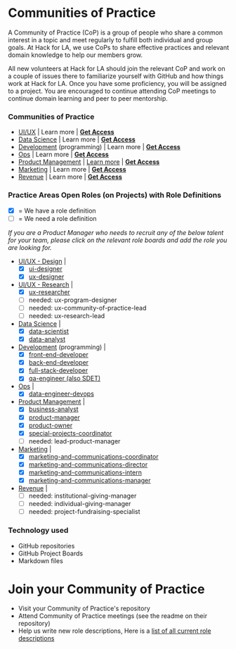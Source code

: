 # Communities of Practice

A Community of Practice (CoP) is a group of people who share a common interest in a topic and meet regularly to fulfill both individual and group goals. At Hack for LA, we use CoPs to share effective practices and relevant domain knowledge to help our members grow. 

All new volunteers at Hack for LA should join the relevant CoP and work on a couple of issues there to familiarize yourself with GitHub and how things work at Hack for LA. Once you have some proficiency, you will be assigned to a project. You are encouraged to continue attending CoP meetings to continue domain learning and peer to peer mentorship.

### Communities of Practice
- [UI/UX](https://github.com/hackforla/UI-UX) | Learn more | [**Get Access**](https://github.com/hackforla/UI-UX/issues/13)
- [Data Science](https://github.com/hackforla/data-science) | Learn more | [**Get Access**](https://github.com/hackforla/data-science/issues/24)
- [Development](https://github.com/hackforla/development) (programming) | Learn more | [**Get Access**](https://github.com/hackforla/development/issues/1)
- [Ops](https://github.com/hackforla/ops) | Learn more | [**Get Access**](https://github.com/hackforla/ops/issues/7)
- [Product Management](https://github.com/hackforla/product-management) | [Learn more](https://github.com/hackforla/product-management/wiki) | [**Get Access**](https://github.com/hackforla/product-management/issues/133)
- [Marketing](https://github.com/hackforla/marketing) | Learn more | [**Get Access**](https://github.com/hackforla/marketing/issues/35)
- [Revenue](https://github.com/hackforla/revenue) | Learn more | [**Get Access**](https://github.com/hackforla/revenue/issues/13)

### Practice Areas Open Roles (on Projects) with Role Definitions
- [x] = We have a role definition
- [ ] = We need a role definition

_If you are a Product Manager who needs to recruit any of the below talent for your team, please click on the relevant role boards and add the role you are looking for._

- [UI/UX - Design](https://github.com/hackforla/UI-UX/projects/3) | 
   - [x] [ui-designer](https://github.com/hackforla/civic-opportunity/blob/master/roles-1/ux-designer.md)
   - [x] [ux-designer](https://github.com/hackforla/civic-opportunity/blob/master/roles-1/ux-researcher.md)
- [UI/UX - Research](https://github.com/hackforla/UI-UX/projects/2) | 
  - [x] [ux-researcher](https://github.com/hackforla/civic-opportunity/blob/master/roles-1/ux-researcher.md)
  - [ ] needed: ux-program-designer
  - [ ] needed: ux-community-of-practice-lead
  - [ ] needed: ux-research-lead
- [Data Science](https://github.com/hackforla/data-science/projects/2) | 
   - [x] [data-scientist](https://github.com/hackforla/civic-opportunity/blob/master/roles-1/data-scientist.md)
   - [x] [data-analyst](https://github.com/hackforla/civic-opportunity/blob/master/roles-1/data-analyst.md)
- [Development](https://github.com/hackforla/development/projects/2) (programming) | 
   - [x] [front-end-developer](https://github.com/hackforla/civic-opportunity/blob/master/roles-1/front-end-developer.md)
   - [x] [back-end-developer](https://github.com/hackforla/civic-opportunity/blob/master/roles-1/back-end-developer.md)
   - [x] [full-stack-developer](https://github.com/hackforla/civic-opportunity/blob/master/roles-1/full-stack-developer.md)
   - [x] [qa-engineer (also SDET)](https://github.com/hackforla/civic-opportunity/blob/master/roles-1/qa-engineer.md)
- [Ops](https://github.com/hackforla/ops/projects/1) | 
   - [x] [data-engineer-devops](https://github.com/hackforla/civic-opportunity/blob/master/roles-1/data-engineer-devops.md)
- [Product Management](https://github.com/hackforla/product-management/projects/8) | 
   - [x] [business-analyst](https://github.com/hackforla/civic-opportunity/blob/master/roles-1/business-analyst.md)
   - [x] [product-manager](https://github.com/hackforla/civic-opportunity/blob/master/roles-1/product-manager.md)
   - [x] [product-owner](https://github.com/hackforla/civic-opportunity/blob/master/roles-1/product-owner.md)
   - [x] [special-projects-coordinator](https://github.com/hackforla/civic-opportunity/blob/master/roles-1/special-projects-coordinator.md)
   - [ ] needed: lead-product-manager
- [Marketing](https://github.com/hackforla/marketing/projects/4) | 
   - [x] [marketing-and-communications-coordinator](https://github.com/hackforla/civic-opportunity/blob/master/roles-1/marketing-and-communications-coordinator.md)
   - [x] [marketing-and-communications-director](https://github.com/hackforla/civic-opportunity/blob/master/roles-1/marketing-and-communications-director.md)
   - [x] [marketing-and-communications-intern](https://github.com/hackforla/civic-opportunity/blob/master/roles-1/marketing-and-communications-intern.md)
   - [x] [marketing-and-communications-manager](https://github.com/hackforla/civic-opportunity/blob/master/roles-1/marketing-and-communications-manager.md)
- [Revenue](https://github.com/hackforla/revenue/projects/2) |  
   - [ ] needed: institutional-giving-manager
   - [ ] needed: individual-giving-manager
   - [ ] needed: project-fundraising-specialist 

### Technology used

- GitHub repositories
- GitHub Project Boards
- Markdown files

# Join your Community of Practice  

- Visit your Community of Practice's repository
- Attend Community of Practice meetings (see the readme on their repository)
- Help us write new role descriptions, Here is a [list of all current role descriptions](https://github.com/hackforla/civic-opportunity/tree/master/roles-1)
